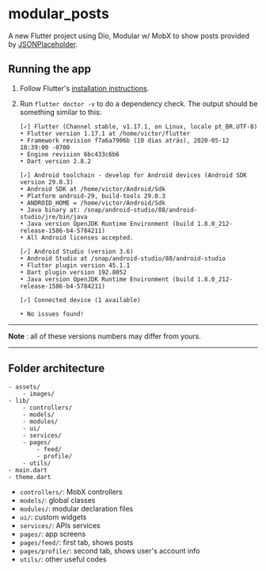 # modular_posts

A new Flutter project using Dio, Modular w/ MobX to show posts provided by [JSONPlaceholder](https://jsonplaceholder.typicode.com/posts).

## Running the app

1. Follow Flutter's [installation instructions](https://flutter.dev/docs/get-started/install).
2. Run `flutter doctor -v` to do a dependency check. The output should be
 something similar to this:

   ```Terminal
   [✓] Flutter (Channel stable, v1.17.1, on Linux, locale pt_BR.UTF-8)
   • Flutter version 1.17.1 at /home/victor/flutter
   • Framework revision f7a6a7906b (10 dias atrás), 2020-05-12 18:39:00 -0700
   • Engine revision 6bc433c6b6
   • Dart version 2.8.2

   [✓] Android toolchain - develop for Android devices (Android SDK version 29.0.3)
   • Android SDK at /home/victor/Android/Sdk
   • Platform android-29, build-tools 29.0.3
   • ANDROID_HOME = /home/victor/Android/Sdk
   • Java binary at: /snap/android-studio/88/android-studio/jre/bin/java
   • Java version OpenJDK Runtime Environment (build 1.8.0_212-release-1586-b4-5784211)
   • All Android licenses accepted.

   [✓] Android Studio (version 3.6)
   • Android Studio at /snap/android-studio/88/android-studio
   • Flutter plugin version 45.1.1
   • Dart plugin version 192.8052
   • Java version OpenJDK Runtime Environment (build 1.8.0_212-release-1586-b4-5784211)

   [✓] Connected device (1 available)

   • No issues found!

   ```

---
**Note** : all of these versions numbers may differ from yours.

---

## Folder architecture

```Folder
- assets/
    - images/
- lib/
    - controllers/
    - models/
    - modules/
    - ui/
    - services/
    - pages/
        - feed/
        - profile/
    - utils/
- main.dart
- theme.dart
```

- `controllers/`: MobX controllers
- `models/`: global classes
- `modules/`: modular declaration files
- `ui/`: custom widgets
- `services/`: APIs services
- `pages/`: app screens
- `pages/feed/`: first tab, shows posts
- `pages/profile/`: second tab, shows user's account info
- `utils/`: other useful codes
